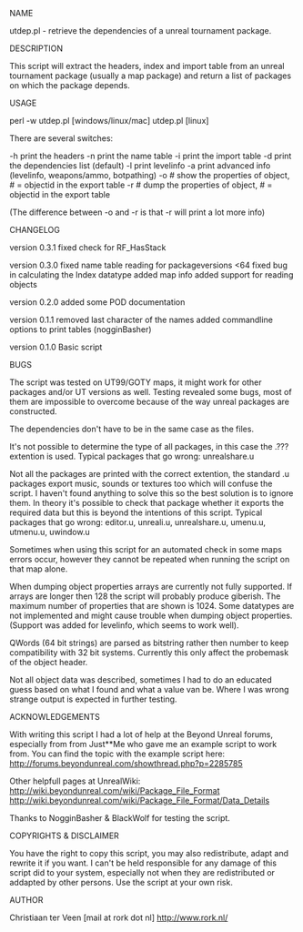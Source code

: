 NAME

  utdep.pl - retrieve the dependencies of a unreal tournament package.

DESCRIPTION

  This script will extract the headers, index and import table from an unreal
  tournament package (usually a map package) and return a list of packages on
  which the package depends.

USAGE

  perl -w utdep.pl <package> <switch> [windows/linux/mac]
  utdep.pl <package> <switch>  [linux]

  There are several switches:

  -h     print the headers
  -n     print the name table
  -i     print the import table
  -d     print the dependencies list (default)
  -l     print levelinfo
  -a     print advanced info (levelinfo, weapons/ammo, botpathing)
  -o #   show the properties of object, # = objectid in the export table
  -r #   dump the properties of object, # = objectid in the export table
  
  (The difference between -o and -r is that -r will print a lot more info)

CHANGELOG

  version 0.3.1
    fixed check for RF_HasStack
    
  version 0.3.0
    fixed name table reading for packageversions <64
    fixed bug in calculating the Index datatype
    added map info
    added support for reading objects

  version 0.2.0
    added some POD documentation

  version 0.1.1
    removed last character of the names
    added commandline options to print tables (nogginBasher)

  version 0.1.0
    Basic script

BUGS

   The script was tested on UT99/GOTY maps, it might work for other packages
   and/or UT versions as well. Testing revealed some bugs, most of them are
   impossible to overcome because of the way unreal packages are constructed.

   The dependencies don't have to be in the same case as the files.

   It's not possible to determine the type of all packages, in this case the
   .??? extention is used.
     Typical packages that go wrong: unrealshare.u

   Not all the packages are printed with the correct extention, the standard
   .u packages export music, sounds or textures too which will confuse the
   script. I haven't found anything to solve this so the best solution is to
   ignore them.
     In theory it's possible to check that package whether it exports the
   required data but this is beyond the intentions of this script.
     Typical packages that go wrong: editor.u, unreali.u, unrealshare.u,
   umenu.u, utmenu.u, uwindow.u

   Sometimes when using this script for an automated check in some maps errors
   occur, however they cannot be repeated when running the script on that map
   alone.
   
   When dumping object properties arrays are currently not fully supported.
   If arrays are longer then 128 the script will probably produce giberish.
   The maximum number of properties that are shown is 1024. Some datatypes
   are not implemented and might cause trouble when dumping object properties.
   (Support was added for levelinfo, which seems to work well). 
   
   QWords (64 bit strings) are parsed as bitstring rather then number to keep 
   compatibility with 32 bit systems. Currently this only affect the probemask
   of the object header.
   
   Not all object data was described, sometimes I had to do an educated guess
   based on what I found and what a value van be. Where I was wrong strange
   output is expected in further testing.

ACKNOWLEDGEMENTS

  With writing this script I had a lot of help at the Beyond Unreal forums, 
  especially from from Just**Me who gave me an example script to work from.
  You can find the topic with the example script here:
  http://forums.beyondunreal.com/showthread.php?p=2285785

  Other helpfull pages at UnrealWiki:
  http://wiki.beyondunreal.com/wiki/Package_File_Format
  http://wiki.beyondunreal.com/wiki/Package_File_Format/Data_Details

  Thanks to NogginBasher & BlackWolf for testing the script.

COPYRIGHTS & DISCLAIMER

  You have the right to copy this script, you may also redistribute, adapt and
  rewrite it if you want. I can't be held responsible for any damage of this
  script did to your system, especially not when they are redistributed or
  addapted by other persons. Use the script at your own risk.

AUTHOR

  Christiaan ter Veen [mail at rork dot nl]
  http://www.rork.nl/
